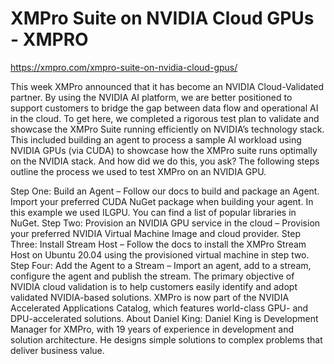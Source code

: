 # XMPro Suite on NVIDIA Cloud GPUs - XMPRO

https://xmpro.com/xmpro-suite-on-nvidia-cloud-gpus/

This week XMPro announced that it has become an NVIDIA Cloud-Validated partner. By using the NVIDIA AI platform, we are better positioned to support customers to bridge the gap between data flow and operational AI in the cloud.
To get here, we completed a rigorous test plan to validate and showcase the XMPro Suite running efficiently on NVIDIA’s technology stack. This included building an agent to process a sample AI workload using NVIDIA GPUs (via CUDA) to showcase how the XMPro suite runs optimally on the NVIDIA stack.
And how did we do this, you ask? The following steps outline the process we used to test XMPro on an NVIDIA GPU.

Step One: Build an Agent – Follow our docs to build and package an Agent. Import your preferred CUDA NuGet package when building your agent. In this example we used ILGPU.
You can find a list of popular libraries in NuGet.
Step Two: Provision an NVIDIA GPU service in the cloud – Provision your preferred NVIDIA Virtual Machine Image and cloud provider.
Step Three: Install Stream Host – Follow the docs to install the XMPro Stream Host on Ubuntu 20.04 using the provisioned virtual machine in step two.
Step Four: Add the Agent to a Stream – Import an agent, add to a stream, configure the agent and publish the stream. 
The primary objective of NVIDIA cloud validation is to help customers easily identify and adopt validated NVIDIA-based solutions. XMPro is now part of the NVIDIA Accelerated Applications Catalog, which features world-class GPU- and DPU-accelerated solutions.
About Daniel King: Daniel King is Development Manager for XMPro, with 19 years of experience in development and solution architecture. He designs simple solutions to complex problems that deliver business value.